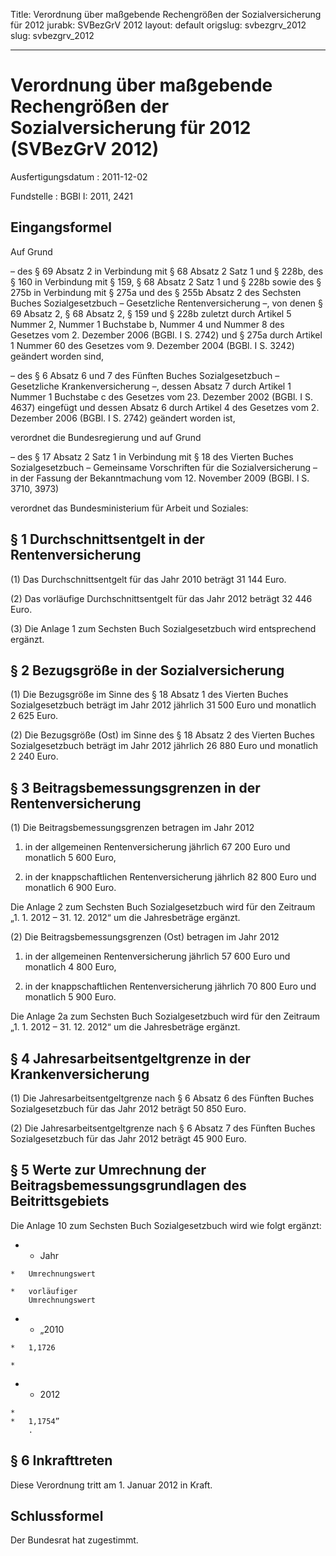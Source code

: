 Title: Verordnung über maßgebende Rechengrößen der Sozialversicherung für 2012
jurabk: SVBezGrV 2012
layout: default
origslug: svbezgrv_2012
slug: svbezgrv_2012

---

# Verordnung über maßgebende Rechengrößen der Sozialversicherung für 2012 (SVBezGrV 2012)

Ausfertigungsdatum
:   2011-12-02

Fundstelle
:   BGBl I: 2011, 2421


## Eingangsformel

Auf Grund

–   des § 69 Absatz 2 in Verbindung mit § 68 Absatz 2 Satz 1 und § 228b,
    des § 160 in Verbindung mit § 159, § 68 Absatz 2 Satz 1 und § 228b
    sowie des § 275b in Verbindung mit § 275a und des § 255b Absatz 2 des
    Sechsten Buches Sozialgesetzbuch – Gesetzliche Rentenversicherung –,
    von denen § 69 Absatz 2, § 68 Absatz 2, § 159 und § 228b zuletzt durch
    Artikel 5 Nummer 2, Nummer 1 Buchstabe b, Nummer 4 und Nummer 8 des
    Gesetzes vom 2. Dezember 2006 (BGBl. I S. 2742) und § 275a durch
    Artikel 1 Nummer 60 des Gesetzes vom 9. Dezember 2004 (BGBl. I S.
    3242) geändert worden sind,


–   des § 6 Absatz 6 und 7 des Fünften Buches Sozialgesetzbuch –
    Gesetzliche Krankenversicherung –, dessen Absatz 7 durch Artikel 1
    Nummer 1 Buchstabe c des Gesetzes vom 23. Dezember 2002 (BGBl. I S.
    4637) eingefügt und dessen Absatz 6 durch Artikel 4 des Gesetzes vom
    2\. Dezember 2006 (BGBl. I S. 2742) geändert worden ist,



verordnet die Bundesregierung und auf Grund

–   des § 17 Absatz 2 Satz 1 in Verbindung mit § 18 des Vierten Buches
    Sozialgesetzbuch – Gemeinsame Vorschriften für die Sozialversicherung
    – in der Fassung der Bekanntmachung vom 12. November 2009 (BGBl. I S.
    3710, 3973)



verordnet das Bundesministerium für Arbeit und Soziales:


## § 1 Durchschnittsentgelt in der Rentenversicherung

(1) Das Durchschnittsentgelt für das Jahr 2010 beträgt 31 144 Euro.

(2) Das vorläufige Durchschnittsentgelt für das Jahr 2012 beträgt 32
446 Euro.

(3) Die Anlage 1 zum Sechsten Buch Sozialgesetzbuch wird entsprechend
ergänzt.


## § 2 Bezugsgröße in der Sozialversicherung

(1) Die Bezugsgröße im Sinne des § 18 Absatz 1 des Vierten Buches
Sozialgesetzbuch beträgt im Jahr 2012 jährlich 31 500 Euro und
monatlich 2 625 Euro.

(2) Die Bezugsgröße (Ost) im Sinne des § 18 Absatz 2 des Vierten
Buches Sozialgesetzbuch beträgt im Jahr 2012 jährlich 26 880 Euro und
monatlich 2 240 Euro.


## § 3 Beitragsbemessungsgrenzen in der Rentenversicherung

(1) Die Beitragsbemessungsgrenzen betragen im Jahr 2012

1.  in der allgemeinen Rentenversicherung jährlich 67 200 Euro und
    monatlich 5 600 Euro,


2.  in der knappschaftlichen Rentenversicherung jährlich 82 800 Euro und
    monatlich 6 900 Euro.



Die Anlage 2 zum Sechsten Buch Sozialgesetzbuch wird für den Zeitraum
„1. 1. 2012 – 31. 12. 2012“ um die Jahresbeträge ergänzt.

(2) Die Beitragsbemessungsgrenzen (Ost) betragen im Jahr 2012

1.  in der allgemeinen Rentenversicherung jährlich 57 600 Euro und
    monatlich 4 800 Euro,


2.  in der knappschaftlichen Rentenversicherung jährlich 70 800 Euro und
    monatlich 5 900 Euro.



Die Anlage 2a zum Sechsten Buch Sozialgesetzbuch wird für den Zeitraum
„1. 1. 2012 – 31. 12. 2012“ um die Jahresbeträge ergänzt.


## § 4 Jahresarbeitsentgeltgrenze in der Krankenversicherung

(1) Die Jahresarbeitsentgeltgrenze nach § 6 Absatz 6 des Fünften
Buches Sozialgesetzbuch für das Jahr 2012 beträgt 50 850 Euro.

(2) Die Jahresarbeitsentgeltgrenze nach § 6 Absatz 7 des Fünften
Buches Sozialgesetzbuch für das Jahr 2012 beträgt 45 900 Euro.


## § 5 Werte zur Umrechnung der Beitragsbemessungsgrundlagen des Beitrittsgebiets

Die Anlage 10 zum Sechsten Buch Sozialgesetzbuch wird wie folgt
ergänzt:

*    *   Jahr

    *   Umrechnungswert

    *   vorläufiger
        Umrechnungswert


*    *   „2010

    *   1,1726

    *

*    *   2012

    *
    *   1,1754”
        .





## § 6 Inkrafttreten

Diese Verordnung tritt am 1. Januar 2012 in Kraft.


## Schlussformel

Der Bundesrat hat zugestimmt.

